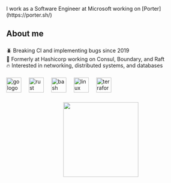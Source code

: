 <p align="left">I work as a Software Engineer at Microsoft working on [Porter](https://porter.sh/)</p>

###

<h2 align="left">About me</h2>

###

<p align="left">🪲 Breaking CI and implementing bugs since 2019<br>👋 Formerly at Hashicorp working on Consul, Boundary, and Raft<br>🔥 Interested in networking, distributed systems, and databases</p>

###

<div align="left">
  <img src="https://cdn.jsdelivr.net/gh/devicons/devicon/icons/go/go-original.svg" height="40" alt="go logo"  />
  <img width="12" />
  <img src="https://cdn.jsdelivr.net/gh/devicons/devicon/icons/rust/rust-plain.svg" height="40" alt="rust logo"  />
  <img width="12" />
  <img src="https://cdn.jsdelivr.net/gh/devicons/devicon/icons/bash/bash-original.svg" height="40" alt="bash logo"  />
  <img width="12" />
  <img src="https://cdn.jsdelivr.net/gh/devicons/devicon/icons/linux/linux-original.svg" height="40" alt="linux logo"  />
  <img width="12" />
  <img src="https://cdn.jsdelivr.net/gh/devicons/devicon/icons/terraform/terraform-original.svg" height="40" alt="terraform logo"  />
</div>

###

<div align="center">
  <img height="200" src="https://media.giphy.com/media/kHU8W94VS329y/giphy-downsized-large.gif"  />
</div>

###
